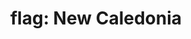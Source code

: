 ---
layout: flags
title: "flag: New Caledonia"
emoji: flag_new_caledonia
permalink: 🇳🇨.html
image: assets/img/3moji/flag_new_caledonia.png
---